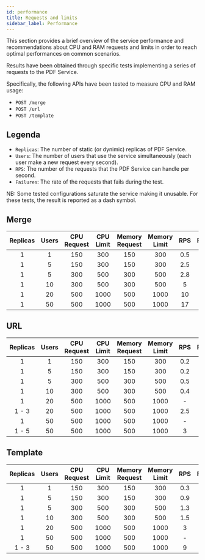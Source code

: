 ```yaml
---
id: performance
title: Requests and limits
sidebar_label: Performance
---
```

This section provides a brief overview of the service performance and recommendations about CPU and RAM requests and limits in order to reach optimal performances on common scenarios.

Results have been obtained through specific tests implementing a series of requests to the PDF Service.

Specifically, the following APIs have been tested to measure CPU and RAM usage:

- `POST /merge`
- `POST /url`
- `POST /template`

## Legenda
- `Replicas`: The number of static (or dynimic) replicas of PDF Service.
- `Users`:  The number of users that use the service simultaneously (each user make a new request every second).
- `RPS`: The number of the requests that the PDF Service can handle per second.
- `Failures`:  The rate of the requests that fails during the test.

NB: Some tested configurations saturate the service making it unusable. For these tests, the result is reported as a dash symbol.

## Merge
| Replicas | Users | CPU Request | CPU Limit | Memory Request | Memory Limit | RPS | Failures |
|:---:|:---:|:---:|:---:|:---:|:---:|:---:|:---:|
| 1 | 1 | 150 | 300 | 150 | 300 | 0.5 | 0% |
| 1 | 5 | 150 | 300 | 150 | 300 | 2.5 | 0% |
| 1 | 5 | 300 | 500 | 300 | 500 | 2.8 | 0% |
| 1 | 10 | 300 | 500 | 300 | 500 | 5 | 5% |
| 1 | 20 | 500 | 1000 | 500 | 1000 | 10 | 1% |
| 1 | 50 | 500 | 1000 | 500 | 1000 | 17 | 0% |

## URL

| Replicas | Users | CPU Request | CPU Limit | Memory Request | Memory Limit | RPS | Failures |
|:---:|:---:|:---:|:---:|:---:|:---:|:---:|:---:|
| 1 | 1 | 150 | 300 | 150 | 300 | 0.2 | 0% |
| 1 | 5 | 150 | 300 | 150 | 300 | 0.2 | 2% |
| 1 | 5 | 300 | 500 | 300 | 500 | 0.5 | 0% |
| 1 | 10 | 300 | 500 | 300 | 500 | 0.4 | 0% |
| 1 | 20 | 500 | 1000 | 500 | 1000 | - | - |
| 1 - 3 | 20 | 500 | 1000 | 500 | 1000 | 2.5 | 0% |
| 1 | 50 | 500 | 1000 | 500 | 1000 | - | - |
| 1 - 5 | 50 | 500 | 1000 | 500 | 1000 | 3 | 0% |

## Template

| Replicas | Users | CPU Request | CPU Limit | Memory Request | Memory Limit | RPS | Failures |
|:---:|:---:|:---:|:---:|:---:|:---:|:---:|:---:|
| 1 | 1 | 150 | 300 | 150 | 300 | 0.3 | 0% |
| 1 | 5 | 150 | 300 | 150 | 300 | 0.9 | 0% |
| 1 | 5 | 300 | 500 | 300 | 500 | 1.3 | 0% |
| 1 | 10 | 300 | 500 | 300 | 500 | 1.5 | 0% |
| 1 | 20 | 500 | 1000 | 500 | 1000 | 3 | 3% |
| 1 | 50 | 500 | 1000 | 500 | 1000 | - | - |
| 1 - 3 | 50 | 500 | 1000 | 500 | 1000 | 9 | 0% |
